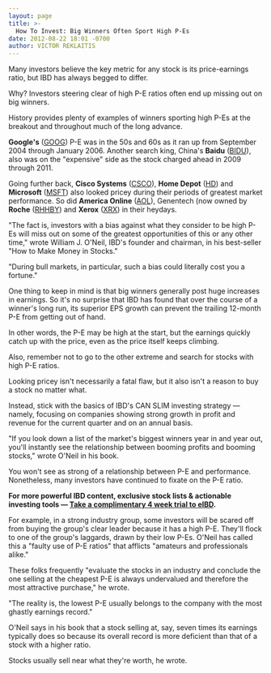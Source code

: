 ```yaml
---
layout: page
title: >-
  How To Invest: Big Winners Often Sport High P-Es
date: 2012-08-22 18:01 -0700
author: VICTOR REKLAITIS
---
```





Many investors believe the key metric for any stock is its price-earnings ratio, but IBD has always begged to differ.


Why? Investors steering clear of high P-E ratios often end up missing out on big winners.


History provides plenty of examples of winners sporting high P-Es at the breakout and throughout much of the long advance.


**Google's** ([GOOG](https://research.investors.com/quote.aspx?symbol=GOOG)) P-E was in the 50s and 60s as it ran up from September 2004 through January 2006. Another search king, China's **Baidu** ([BIDU](https://research.investors.com/quote.aspx?symbol=BIDU)), also was on the "expensive" side as the stock charged ahead in 2009 through 2011.


Going further back, **Cisco Systems** ([CSCO](https://research.investors.com/quote.aspx?symbol=CSCO)), **Home Depot** ([HD](https://research.investors.com/quote.aspx?symbol=HD)) and **Microsoft** ([MSFT](https://research.investors.com/quote.aspx?symbol=MSFT)) also looked pricey during their periods of greatest market performance. So did **America Online** ([AOL](https://research.investors.com/quote.aspx?symbol=AOL)), Genentech (now owned by **Roche** ([RHHBY](https://research.investors.com/quote.aspx?symbol=RHHBY)) and **Xerox** ([XRX](https://research.investors.com/quote.aspx?symbol=XRX)) in their heydays.


"The fact is, investors with a bias against what they consider to be high P-Es will miss out on some of the greatest opportunities of this or any other time," wrote William J. O'Neil, IBD's founder and chairman, in his best-seller "How to Make Money in Stocks."


"During bull markets, in particular, such a bias could literally cost you a fortune."


One thing to keep in mind is that big winners generally post huge increases in earnings. So it's no surprise that IBD has found that over the course of a winner's long run, its superior EPS growth can prevent the trailing 12-month P-E from getting out of hand.


In other words, the P-E may be high at the start, but the earnings quickly catch up with the price, even as the price itself keeps climbing.


Also, remember not to go to the other extreme and search for stocks with high P-E ratios.


Looking pricey isn't necessarily a fatal flaw, but it also isn't a reason to buy a stock no matter what.


Instead, stick with the basics of IBD's CAN SLIM investing strategy — namely, focusing on companies showing strong growth in profit and revenue for the current quarter and on an annual basis.


"If you look down a list of the market's biggest winners year in and year out, you'll instantly see the relationship between booming profits and booming stocks," wrote O'Neil in his book.


You won't see as strong of a relationship between P-E and performance. Nonetheless, many investors have continued to fixate on the P-E ratio.


**For more powerful IBD content, exclusive stock lists & actionable investing tools — [Take a complimentary 4 week trial to eIBD](https://www.investors.com/register/campaign.aspx?id=aei-n-win).**


For example, in a strong industry group, some investors will be scared off from buying the group's clear leader because it has a high P-E. They'll flock to one of the group's laggards, drawn by their low P-Es. O'Neil has called this a "faulty use of P-E ratios" that afflicts "amateurs and professionals alike."


These folks frequently "evaluate the stocks in an industry and conclude the one selling at the cheapest P-E is always undervalued and therefore the most attractive purchase," he wrote.


"The reality is, the lowest P-E usually belongs to the company with the most ghastly earnings record."


O'Neil says in his book that a stock selling at, say, seven times its earnings typically does so because its overall record is more deficient than that of a stock with a higher ratio.


Stocks usually sell near what they're worth, he wrote.




